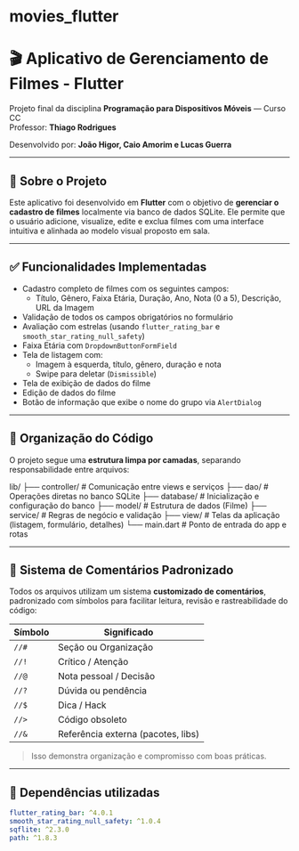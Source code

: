 # movies_flutter

# 🎬 Aplicativo de Gerenciamento de Filmes - Flutter

Projeto final da disciplina **Programação para Dispositivos Móveis** — Curso CC  
Professor: **Thiago Rodrigues**

Desenvolvido por: **João Higor, Caio Amorim e Lucas Guerra**

---

## 📱 Sobre o Projeto

Este aplicativo foi desenvolvido em **Flutter** com o objetivo de **gerenciar o cadastro de filmes** localmente via banco de dados SQLite. Ele permite que o usuário adicione, visualize, edite e exclua filmes com uma interface intuitiva e alinhada ao modelo visual proposto em sala.

---

## ✅ Funcionalidades Implementadas

- Cadastro completo de filmes com os seguintes campos:
  - Título, Gênero, Faixa Etária, Duração, Ano, Nota (0 a 5), Descrição, URL da Imagem
- Validação de todos os campos obrigatórios no formulário
- Avaliação com estrelas (usando `flutter_rating_bar` e `smooth_star_rating_null_safety`)
- Faixa Etária com `DropdownButtonFormField`
- Tela de listagem com:
  - Imagem à esquerda, título, gênero, duração e nota
  - Swipe para deletar (`Dismissible`)
- Tela de exibição de dados do filme
- Edição de dados do filme
- Botão de informação que exibe o nome do grupo via `AlertDialog`

---

## 🧠 Organização do Código

O projeto segue uma **estrutura limpa por camadas**, separando responsabilidade entre arquivos:

lib/
├── controller/ # Comunicação entre views e serviços
├── dao/ # Operações diretas no banco SQLite
├── database/ # Inicialização e configuração do banco
├── model/ # Estrutura de dados (Filme)
├── service/ # Regras de negócio e validação
├── view/ # Telas da aplicação (listagem, formulário, detalhes)
└── main.dart # Ponto de entrada do app e rotas


---

## 📝 Sistema de Comentários Padronizado

Todos os arquivos utilizam um sistema **customizado de comentários**, padronizado com símbolos para facilitar leitura, revisão e rastreabilidade do código:

| Símbolo | Significado                |
|--------|----------------------------|
| `//#`   | Seção ou Organização       |
| `//!`   | Crítico / Atenção          |
| `//@`   | Nota pessoal / Decisão     |
| `//?`   | Dúvida ou pendência        |
| `//$`   | Dica / Hack                |
| `//>`   | Código obsoleto            |
| `//&`   | Referência externa (pacotes, libs) |

> Isso demonstra organização e compromisso com boas práticas.

---

## 🧪 Dependências utilizadas

```yaml
flutter_rating_bar: ^4.0.1
smooth_star_rating_null_safety: ^1.0.4
sqflite: ^2.3.0
path: ^1.8.3

